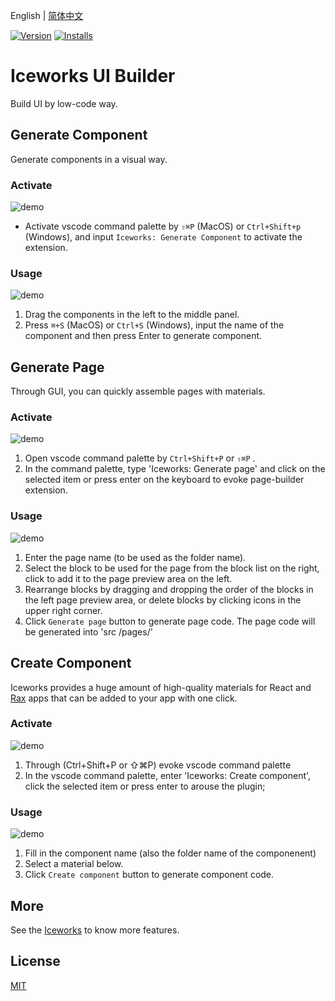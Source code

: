English | [简体中文](./README.md)

[![Version](https://vsmarketplacebadge.apphb.com/version/iceworks-team.iceworks-ui-builder.svg)](https://marketplace.visualstudio.com/items?itemName=iceworks-team.iceworks-ui-builder)
[![Installs](https://vsmarketplacebadge.apphb.com/installs-short/iceworks-team.iceworks-ui-builder.svg)](https://marketplace.visualstudio.com/items?itemName=iceworks-team.iceworks-ui-builder)

# Iceworks UI Builder

Build UI by low-code way.

## Generate Component

Generate components in a visual way.

### Activate

![demo](https://img.alicdn.com/tfs/TB1hMmdRxz1gK0jSZSgXXavwpXa-2880-1800.gif)

- Activate vscode command palette by `⇧⌘P` (MacOS) or `Ctrl+Shift+p` (Windows), and input `Iceworks: Generate Component` to activate the extension.

### Usage

![demo](https://img.alicdn.com/tfs/TB1VGQHeypE_u4jSZKbXXbCUVXa-1440-900.gif)

1. Drag the components in the left to the middle panel.
2. Press `⌘+S` (MacOS) or `Ctrl+S` (Windows), input the name of the component and then press Enter to generate component.

## Generate Page

Through GUI, you can quickly assemble pages with materials.

### Activate

![demo](https://user-images.githubusercontent.com/56879942/88197953-bf3e6a00-cc75-11ea-81c2-b75a55d649bd.gif)

1. Open vscode command palette  by `Ctrl+Shift+P` or `⇧⌘P` .
2. In the command palette, type 'Iceworks: Generate page' and click on the selected item or press enter on the keyboard to evoke page-builder extension.

### Usage

![demo](https://user-images.githubusercontent.com/56879942/88197942-bb124c80-cc75-11ea-8caa-68fe2dc4cbc3.gif)

1. Enter the page name (to be used as the folder name).
2. Select the block to be used for the page from the block list on the right, click to add it to the page preview area on the left.
3. Rearrange blocks by dragging and dropping the order of the blocks in the left page preview area, or delete blocks by clicking icons in the upper right corner.
4. Click `Generate page` button to generate page code. The page code will be generated into 'src /pages/'

## Create Component

Iceworks provides a huge amount of high-quality materials for React and [Rax](https://rax.js.org/) apps that can be added to your app with one click.

### Activate

![demo](https://user-images.githubusercontent.com/56879942/88188643-b4320c80-cc6a-11ea-9cbd-251fd6d8acf1.gif)

1. Through (Ctrl+Shift+P or ⇧⌘P) evoke vscode command palette
2. In the vscode command palette, enter 'Iceworks: Create component', click the selected item or press enter to arouse the plugin;

### Usage

![demo](https://user-images.githubusercontent.com/56879942/88188623-af6d5880-cc6a-11ea-8b33-3304926f5ce7.gif)

1. Fill in the component name (also the folder name of the componenent)
2. Select a material below.
3. Click `Create component` button to generate component code.

## More

See the [Iceworks](https://marketplace.visualstudio.com/items?itemName=iceworks-team.iceworks) to know more features.

## License

[MIT](https://github.com/ice-lab/iceworks/blob/master/LICENSE)
